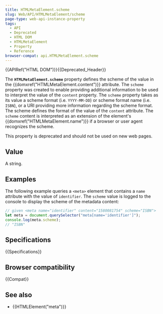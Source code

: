 ```yaml
---
title: HTMLMetaElement.scheme
slug: Web/API/HTMLMetaElement/scheme
page-type: web-api-instance-property
tags:
  - API
  - Deprecated
  - HTML DOM
  - HTMLMetaElement
  - Property
  - Reference
browser-compat: api.HTMLMetaElement.scheme
---
```


{{APIRef("HTML DOM")}}{{Deprecated_Header}}

The **`HTMLMetaElement.scheme`** property defines the scheme of the value in the {{domxref("HTMLMetaElement.content")}} attribute.
The `scheme` property was created to enable providing additional information to be used to interpret the value of the `content` property. The `scheme` property takes as its value a scheme format (i.e. `YYYY-MM-DD`) or scheme format name (i.e. `ISBN`), or a URI providing more information regarding the scheme format. The scheme defines the format of the value of the `content` attribute.
The `scheme` content is interpreted as an extension of the element's {{domxref("HTMLMetaElement.name")}} if a browser or user agent recognizes the scheme.

This property is deprecated and should not be used on new web pages.

## Value

A string.

## Examples

The following example queries a `<meta>` element that contains a `name` attribute with the value of `identifier`.
The `scheme` value is logged to the console to display the scheme of the metadata content:

```js
// given <meta name="identifier" content="1580081754" scheme="ISBN">
let meta = document.querySelector("meta[name='identifier']");
console.log(meta.scheme);
// "ISBN"
```

## Specifications

{{Specifications}}

## Browser compatibility

{{Compat}}

## See also

- {{HTMLElement("meta")}}
